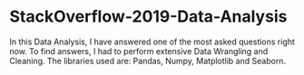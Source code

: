 # StackOverflow-2019-Data-Analysis

In this Data Analysis, I have answered one of the most asked questions right now. To find answers, I had to perform extensive Data Wrangling and Cleaning.
The libraries used are: Pandas, Numpy, Matplotlib and Seaborn.
